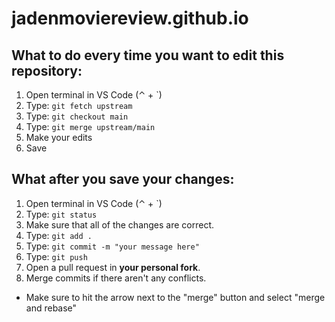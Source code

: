 # jadenmoviereview.github.io

## What to do every time you want to edit this repository:

1. Open terminal in VS Code (⌃ + `)
2. Type: `git fetch upstream`
3. Type: `git checkout main`
4. Type: `git merge upstream/main`
6. Make your edits
7. Save

## What after you save your changes:

1. Open terminal in VS Code (⌃ + `)
2. Type: `git status`
3. Make sure that all of the changes are correct.
4. Type: `git add .`
5. Type: `git commit -m "your message here"`
6. Type: `git push`
7. Open a pull request in **your personal fork**.
8. Merge commits if there aren't any conflicts.
  - Make sure to hit the arrow next to the "merge" button and select "merge and rebase"
